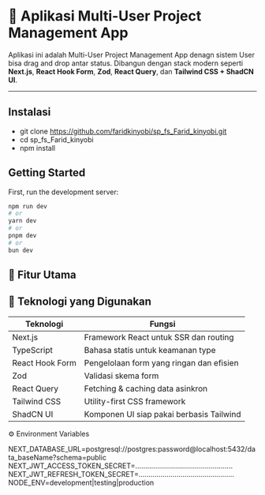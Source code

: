 # 📰 Aplikasi Multi-User Project Management App

Aplikasi ini adalah Multi-User Project Management App denagn sistem User bisa drag and drop antar status. Dibangun dengan stack modern seperti **Next.js**, **React Hook Form**, **Zod**, **React Query**, dan **Tailwind CSS + ShadCN UI**.

---

## Instalasi

- git clone https://github.com/faridkinyobi/sp_fs_Farid_kinyobi.git
- cd sp_fs_Farid_kinyobi
- npm install

## Getting Started

First, run the development server:

```bash
npm run dev
# or
yarn dev
# or
pnpm dev
# or
bun dev
```

## 🚀 Fitur Utama

## 🧰 Teknologi yang Digunakan

| Teknologi       | Fungsi                                   |
| --------------- | ---------------------------------------- |
| Next.js         | Framework React untuk SSR dan routing    |
| TypeScript      | Bahasa statis untuk keamanan type        |
| React Hook Form | Pengelolaan form yang ringan dan efisien |
| Zod             | Validasi skema form                      |
| React Query     | Fetching & caching data asinkron         |
| Tailwind CSS    | Utility-first CSS framework              |
| ShadCN UI       | Komponen UI siap pakai berbasis Tailwind |


⚙️ Environment Variables

NEXT_DATABASE_URL=postgresql://postgres:password@localhost:5432/data_baseName?schema=public
NEXT_JWT_ACCESS_TOKEN_SECRET=.................................................
NEXT_JWT_REFRESH_TOKEN_SECRET=................................................
NODE_ENV=development|testing|production
